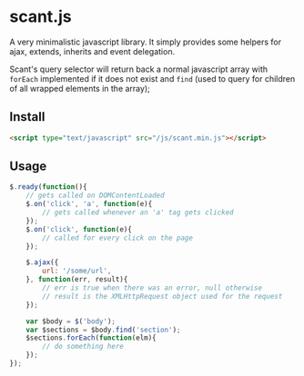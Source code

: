 scant.js
========

A very minimalistic javascript library. It simply provides some helpers for
ajax, extends, inherits and event delegation.

Scant's query selector will return back a normal javascript array with `forEach`
implemented if it does not exist and `find` (used to query for children of all
wrapped elements in the array);

## Install
```html
<script type="text/javascript" src="/js/scant.min.js"></script>
```

## Usage

```javascript
$.ready(function(){
    // gets called on DOMContentLoaded
    $.on('click', 'a', function(e){
        // gets called whenever an 'a' tag gets clicked
    });
    $.on('click', function(e){
        // called for every click on the page
    });

    $.ajax({
        url: '/some/url',
    }, function(err, result){
        // err is true when there was an error, null otherwise
        // result is the XMLHttpRequest object used for the request
    });

    var $body = $('body');
    var $sections = $body.find('section');
    $sections.forEach(function(elm){
        // do something here
    });
});
```
